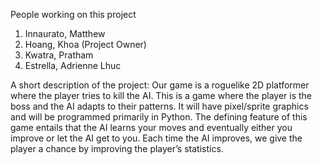 People working on this project

 1. Innaurato, Matthew
 2. Hoang, Khoa (Project Owner)
 3. Kwatra, Pratham
 4. Estrella, Adrienne Lhuc

A short description of the project:
Our game is a roguelike 2D platformer where the player tries to kill the AI. 
This is a game where the player is the boss and the AI adapts to their patterns. 
It will have pixel/sprite graphics and will be programmed primarily in Python. 
The defining feature of this game entails that the AI learns your moves and 
eventually either you improve or let the AI get to you. 
Each time the AI improves, 
we give the player a chance by improving the player’s statistics.
